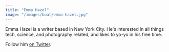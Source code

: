```yaml
---
title: "Emma Hazel"
image: "/images/boat/emma-hazel.jpg"
---
```

Emma Hazel is a writer based in New York City. He's interested in all things tech, science, and photography related, and likes to yo-yo in his free time.


Follow him [on Twitter](https://twitter.com/emma-hazel).